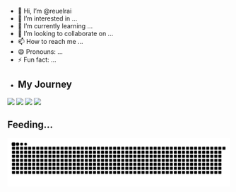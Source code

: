 - 👋 Hi, I’m @reuelrai
- 👀 I’m interested in ...
- 🌱 I’m currently learning ...
- 💞️ I’m looking to collaborate on ...
- 📫 How to reach me ...
- 😄 Pronouns: ...
- ⚡ Fun fact: ...
- ## My Journey
<div>
  <img width="440px" src="https://github-readme-stats.vercel.app/api?username=reuelrai&show_icons=true&theme=onedark">
  <img width="440px" src="https://github-readme-stats.anuraghazra1.vercel.app/api/top-langs/?username=reuelrai&layout=compact&theme=onedark" />
  <img width="440px" src="https://github-readme-activity-graph.vercel.app/graph?username=reuelrai&theme=github">
  <img width="440px" src="https://github-readme-streak-stats.herokuapp.com/?user=reuelrai&theme=onedark" />
</div>

## Feeding...
![Snake animation](https://raw.githubusercontent.com/reuelrai/reuelrai/output/github-contribution-grid-snake-dark.svg)
<!---
reuelrai/reuelrai is a ✨ special ✨ repository because its `README.md` (this file) appears on your GitHub profile.
You can click the Preview link to take a look at your changes.
--->
